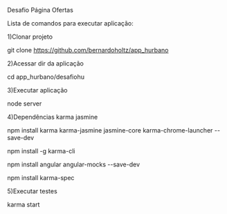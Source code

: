 Desafio Página Ofertas

Lista de comandos para executar aplicação:

1)Clonar projeto

git clone https://github.com/bernardoholtz/app_hurbano

2)Acessar dir da aplicação

cd app_hurbano/desafiohu

3)Executar aplicação

node server

4)Dependências karma jasmine

npm install karma karma-jasmine jasmine-core karma-chrome-launcher --save-dev

npm install -g karma-cli

npm install angular angular-mocks --save-dev

npm install karma-spec

5)Executar testes

karma start
